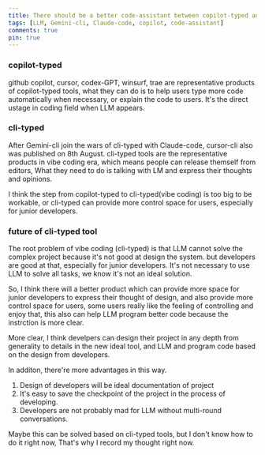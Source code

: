 ```yaml
---
title: There should be a better code-assistant between copilot-typed and cli-typed tool
tags: [LLM, Gemini-cli, Claude-code, copilot, code-assistant]
comments: true
pin: true
---
```


### copilot-typed
github copilot, cursor, codex-GPT, winsurf, trae are representative products of copilot-typed tools, what they can do is to help users type more code automatically when necessary, or explain the code to users. It's the direct ustage in coding field when LLM appears. 

### cli-typed
After Gemini-cli join the wars of cli-typed with Claude-code, cursor-cli also was published on 8th August. cli-typed tools are the representative products in vibe coding era, which means people can release themself from editors, What they need to do is talking with LM and express their thoughts and opinions. 

I think the step from copilot-typed to cli-typed(vibe coding) is too big to be workable, or cli-typed can provide more control space for users, especially for junior developers.

### future of cli-typed tool
The root problem of vibe coding (cli-typed) is that LLM cannot solve the complex project because it's not good at design the system. but developers are good at that, especially for junior developers. It's not necessary to use LLM to solve all tasks, we know it's not an ideal solution. 

So, I think there will a better product which can provide more space for junior developers to express their thought of design, and also provide more control space for users, some users really like the feeling of controlling and enjoy that, this also can help LLM program better code because the instrction is more clear. 

More clear, I think develpers can design their project in any depth from generality to details in the new ideal tool, and LLM and program code based on the design from developers. 

In additon, there're more advantages in this way. 
1. Design of developers will be ideal documentation of project
2. It's easy to save the checkpoint of the project in the process of developing. 
3. Developers are not probably mad for LLM without multi-round conversations. 

Maybe this can be solved based on cli-typed tools, but I don't know how to do it right now, That's why I record my thought right now. 